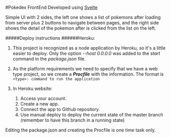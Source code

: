 #Pokedex FrontEnd
Developed using [Svelte](https://svelte.dev/)

Simple UI with 2 sides, the left one shows a list of pokemons after loading from server plus 2 buttons 
to navigate between pages, and the right side shows the detail of the pokemon after is clicked from the 
list on the left.

#####Deploy instructions
######Heroku:
1. This project is recognized as a node application by Heroku, so it's a little easier to deploy. Only the option 
*--host 0.0.0.0* was added to the *start* command in the *package.json* file.

1. As the platform requirements we need to specify that we have a web type project, so we create a ***Procfile*** 
with the information. The format is ```<type>: command to run the application```
1. In Heroku website:
    1. Access your account.
    1. Create a new app.
    1. Connect the app to Github repository.
    1. Use manual deploy to deploy the current state of the master branch 
    (remember to have this branch in a running state)

Editing the package.json and creating the Procfile is one time task only.
